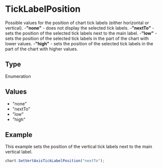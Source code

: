# TickLabelPosition

Possible values for the position of chart tick labels (either horizontal or vertical).
-**"none"** - does not display the selected tick labels.
-**"nextTo"** - sets the position of the selected tick labels next to the main label.
-**"low"** - sets the position of the selected tick labels in the part of the chart with lower values.
-**"high"** - sets the position of the selected tick labels in the part of the chart with higher values.

## Type

Enumeration

## Values

- "none"
- "nextTo"
- "low"
- "high"


## Example

This example sets the position of the vertical tick labels next to the main vertical label.

```javascript editor-xlsx
chart.SetVertAxisTickLabelPosition("nextTo");
```
